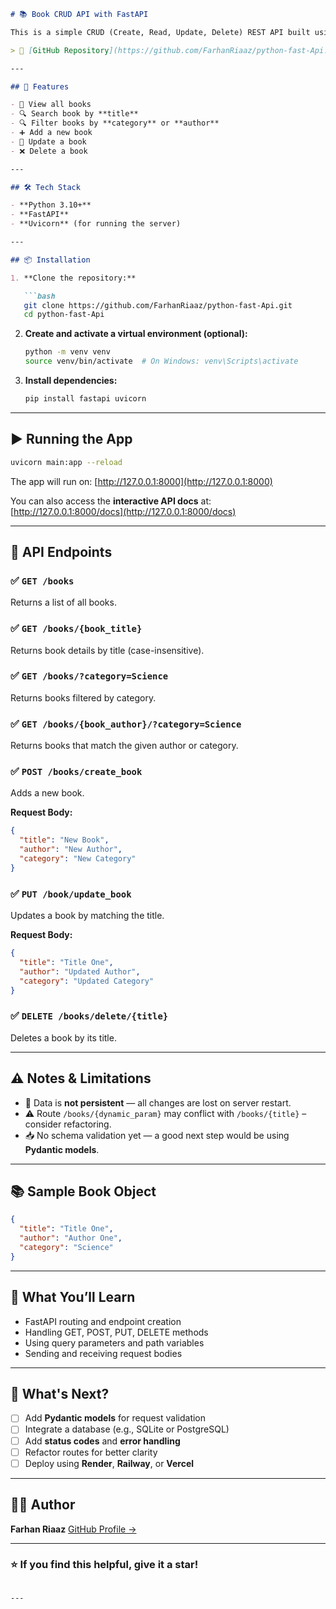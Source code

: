 ````markdown
# 📚 Book CRUD API with FastAPI

This is a simple CRUD (Create, Read, Update, Delete) REST API built using **FastAPI**. The app manages a list of books stored in a hardcoded in-memory list. It's ideal for beginners who want to learn how API endpoints work in FastAPI.

> 🔗 [GitHub Repository](https://github.com/FarhanRiaaz/python-fast-Api.git)

---

## 🚀 Features

- 📖 View all books
- 🔍 Search book by **title**
- 🔍 Filter books by **category** or **author**
- ➕ Add a new book
- 📝 Update a book
- ❌ Delete a book

---

## 🛠️ Tech Stack

- **Python 3.10+**
- **FastAPI**
- **Uvicorn** (for running the server)

---

## 📦 Installation

1. **Clone the repository:**

   ```bash
   git clone https://github.com/FarhanRiaaz/python-fast-Api.git
   cd python-fast-Api
````

2. **Create and activate a virtual environment (optional):**

   ```bash
   python -m venv venv
   source venv/bin/activate  # On Windows: venv\Scripts\activate
   ```

3. **Install dependencies:**

   ```bash
   pip install fastapi uvicorn
   ```

---

## ▶️ Running the App

```bash
uvicorn main:app --reload
```

The app will run on: [http://127.0.0.1:8000](http://127.0.0.1:8000)

You can also access the **interactive API docs** at:
[http://127.0.0.1:8000/docs](http://127.0.0.1:8000/docs)

---

## 🧪 API Endpoints

### ✅ `GET /books`

Returns a list of all books.

### ✅ `GET /books/{book_title}`

Returns book details by title (case-insensitive).

### ✅ `GET /books/?category=Science`

Returns books filtered by category.

### ✅ `GET /books/{book_author}/?category=Science`

Returns books that match the given author or category.

### ✅ `POST /books/create_book`

Adds a new book.

**Request Body:**

```json
{
  "title": "New Book",
  "author": "New Author",
  "category": "New Category"
}
```

### ✅ `PUT /book/update_book`

Updates a book by matching the title.

**Request Body:**

```json
{
  "title": "Title One",
  "author": "Updated Author",
  "category": "Updated Category"
}
```

### ✅ `DELETE /books/delete/{title}`

Deletes a book by its title.

---

## ⚠️ Notes & Limitations

* 📌 Data is **not persistent** — all changes are lost on server restart.
* ⚠️ Route `/books/{dynamic_param}` may conflict with `/books/{title}` – consider refactoring.
* 📥 No schema validation yet — a good next step would be using **Pydantic models**.

---

## 📚 Sample Book Object

```json
{
  "title": "Title One",
  "author": "Author One",
  "category": "Science"
}
```

---

## 🧠 What You’ll Learn

* FastAPI routing and endpoint creation
* Handling GET, POST, PUT, DELETE methods
* Using query parameters and path variables
* Sending and receiving request bodies

---

## 🚧 What's Next?

* [ ] Add **Pydantic models** for request validation
* [ ] Integrate a database (e.g., SQLite or PostgreSQL)
* [ ] Add **status codes** and **error handling**
* [ ] Refactor routes for better clarity
* [ ] Deploy using **Render**, **Railway**, or **Vercel**

---

## 👨‍💻 Author

**Farhan Riaaz**
[GitHub Profile →](https://github.com/FarhanRiaaz)

---

### ⭐️ If you find this helpful, give it a star!

```

---
```
